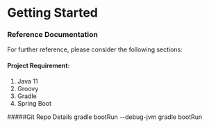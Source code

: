 # Getting Started

### Reference Documentation
For further reference, please consider the following sections:

#### Project Requirement:
1. Java 11
2. Groovy
3. Gradle
4. Spring Boot

#####Git Repo Details
gradle bootRun --debug-jvm
gradle bootRun
